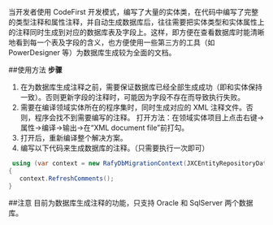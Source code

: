 ﻿当开发者使用 CodeFirst 开发模式，编写了大量的实体类，在代码中编写了完整的类型注释和属性注释，并自动生成数据库后，往往需要把实体类型和实体属性上的注释同时生成到对应的数据库表及字段上。这样，即方便在查看数据库时能清晰地看到每一个表及字段的含义，也方便使用一些第三方的工具（如 PowerDesigner 等）为数据库生成较为全面的文档。  

##使用方法
**步骤**
1. 在为数据库生成注释之前，需要保证数据库已经全部生成成功（即和实体保持一致）。否则更新字段的注释时，可能因为字段不存在而导致执行失败。
2. 需要在编译领域实体所在的程序集时，同时生成对应的 XML 注释文件。否则，程序会找不到需要编写的注释。
打开方法：在领域实体项目上点击右键->属性->编译->输出->在“XML document file”前打勾。
3. 打开后，重新编译整个解决方案。
4. 编写以下代码来生成数据库的注释。（只需要执行一次即可）

```cs
 using (var context = new RafyDbMigrationContext(JXCEntityRepositoryDataProvider.DbSettingName))
{
   context.RefreshComments();
}
```


##注意
目前为数据库生成注释的功能，只支持 Oracle 和 SqlServer 两个数据库。
